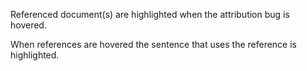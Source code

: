 Referenced document(s) are highlighted when the attribution bug is hovered.

When references are hovered the sentence that uses the reference is highlighted.
